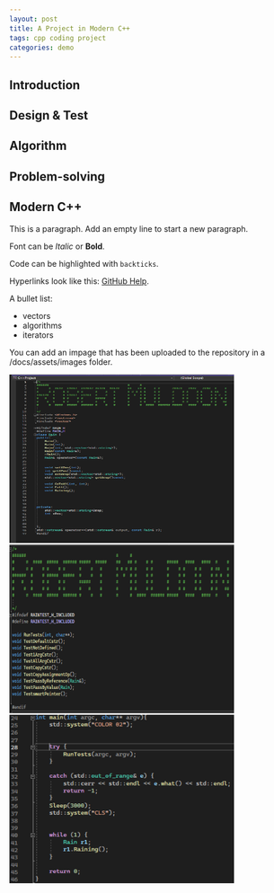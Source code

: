 ```yaml
---
layout: post
title: A Project in Modern C++
tags: cpp coding project
categories: demo
---
```



## Introduction

## Design & Test
## Algorithm
## Problem-solving
## Modern C++


This is a paragraph. Add an empty line to start a new paragraph.

Font can be *Italic* or **Bold**.

Code can be highlighted with `backticks`.

Hyperlinks look like this: [GitHub Help](https://help.github.com/).

A bullet list:

- vectors
- algorithms
- iterators

You can add an impage that has been uploaded to the repository in a /docs/assets/images folder.

<img src="https://raw.githubusercontent.com/robertatu/digital-rain-cpp/main/doc/assets/code.png" width="400" height="300">
<img src="https://raw.githubusercontent.com/robertatu/digital-rain-cpp/main/doc/assets/code2.png" width="400" height="300">
<img src="https://raw.githubusercontent.com/robertatu/digital-rain-cpp/main/doc/assets/code3.png" width="400" height="300">

